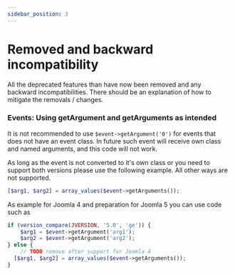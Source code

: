 ```yaml
---
sidebar_position: 3
---
```


Removed and backward incompatibility
===============
All the deprecated features than have now been removed and any backward incompatibilities.
There should be an explanation of how to mitigate the removals / changes.

### Events: Using getArgument and getArguments as intended

It is not recommended to use `$event->getArgument('0')` for events that does not have an event class.
In future such event will receive own class and named arguments, and this code will not work.

As long as the event is not converted to it's own class or you need to support both versions please use the following example. All other ways are not supported. 

```php
[$arg1, $arg2] = array_values($event->getArguments());
```

As example for Joomla 4 and preparation for Joomla 5 you can use code such as

```php
if (version_compare(JVERSION, '5.0', 'ge')) {
    $arg1 = $event->getArgument('arg1');
    $arg2 = $event->getArgument('arg2');
} else {
    // TODO remove after support for Joomla 4
  [$arg1, $arg2] = array_values($event->getArguments());
}
```


